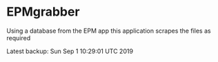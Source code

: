 # EPMgrabber
Using a database from the EPM app this application scrapes the files as required


Latest backup: Sun Sep 1 10:29:01 UTC 2019
